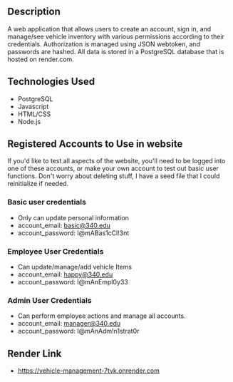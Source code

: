 ## Description
A web application that allows users to create an account, sign in, and manage/see vehicle inventory with various permissions according to their credentials. 
Authorization is managed using JSON webtoken, and passwords are hashed. 
All data is stored in a PostgreSQL database that is hosted on render.com. 

## Technologies Used
 - PostgreSQL
 - Javascript
 - HTML/CSS
 - Node.js

## Registered Accounts to Use in website
If you'd like to test all aspects of the website, you'll need to be logged into one of these accounts, or make your own account to test out basic user functions. Don't worry about deleting stuff, I have a seed file that I could reinitialize if needed.
### Basic user credentials 
- Only can update personal information
- account_email: basic@340.edu
- account_password: I@mABas1cCl!3nt

### Employee User Credentials
- Can update/manage/add vehicle Items
- account_email: happy@340.edu
- account_password: I@mAnEmpl0y33

### Admin User Credentials
- Can perform employee actions and manage all accounts.
- account_email: manager@340.edu
- account_password: I@mAnAdm!n1strat0r

## Render Link
- https://vehicle-management-7tvk.onrender.com
